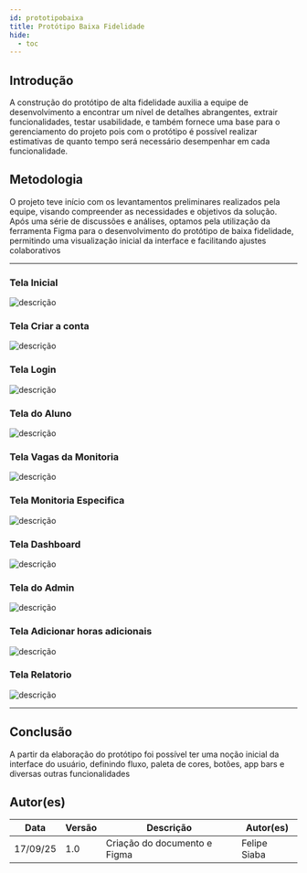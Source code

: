 ```yaml
---
id: prototipobaixa
title: Protótipo Baixa Fidelidade
hide:
  - toc
---
```

## Introdução


A construção do protótipo de alta fidelidade auxilia a equipe de desenvolvimento a encontrar um nível de detalhes abrangentes, extrair funcionalidades, testar usabilidade, e também fornece uma base para o gerenciamento do projeto pois com o protótipo é possível realizar estimativas de quanto tempo será necessário desempenhar em cada funcionalidade.


## Metodologia


O projeto teve início com os levantamentos preliminares realizados pela equipe, visando compreender as necessidades e objetivos da solução. Após uma série de discussões e análises, optamos pela utilização da ferramenta Figma para o desenvolvimento do protótipo de baixa fidelidade, permitindo uma visualização inicial da interface e facilitando ajustes colaborativos

---

### Tela Inicial

![descrição](../assets/Prototipo/tela1.PNG)

### Tela Criar a conta

![descrição](../assets/Prototipo/tela2.PNG)

### Tela Login 

![descrição](../assets/Prototipo/tela3.PNG)

### Tela do Aluno

![descrição](../assets/Prototipo/tela4.PNG)

### Tela Vagas da Monitoria

![descrição](../assets/Prototipo/tela5.PNG)

### Tela Monitoria Especifica

![descrição](../assets/Prototipo/tela6.PNG)

### Tela Dashboard

![descrição](../assets/Prototipo/tela7.PNG)

### Tela do Admin

![descrição](../assets/Prototipo/tela11.PNG)

### Tela Adicionar horas adicionais

![descrição](../assets/Prototipo/tela8.PNG)


### Tela Relatorio

![descrição](../assets/Prototipo/tela10.PNG)



---


## Conclusão


A partir da elaboração do protótipo foi possível ter uma noção inicial da interface do usuário, definindo fluxo, paleta de cores, botões, app bars e diversas outras funcionalidades







## Autor(es)

| Data     | Versão | Descrição                            | Autor(es)                                                                            |
| -------- | ------- | -------------------------------------- | ------------------------------------------------------------------------------------ |
| 17/09/25 | 1.0     | Criação do documento e Figma         | Felipe Siaba          |                                     |

